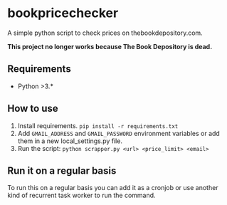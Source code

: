 # bookpricechecker
A simple python script to check prices on thebookdepository.com.

**This project no longer works because The Book Depository is dead.**

## Requirements

- Python >3.*

## How to use

1. Install requirements. `pip install -r requirements.txt`
2. Add `GMAIL_ADDRESS` and `GMAIL_PASSWORD` environment variables or add them in a new local_settings.py file.
3. Run the script: `python scrapper.py <url> <price_limit> <email>`

## Run it on a regular basis
To run this on a regular basis you can add it as a cronjob or use another kind of recurrent task worker to run the command.
